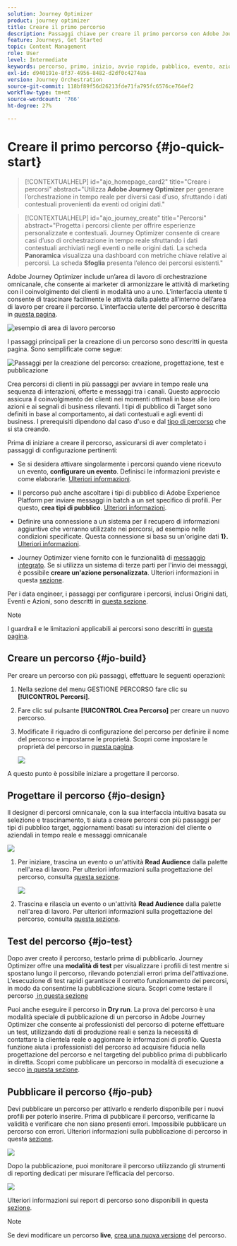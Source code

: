 ```yaml
---
solution: Journey Optimizer
product: journey optimizer
title: Creare il primo percorso
description: Passaggi chiave per creare il primo percorso con Adobe Journey Optimizer
feature: Journeys, Get Started
topic: Content Management
role: User
level: Intermediate
keywords: percorso, primo, inizio, avvio rapido, pubblico, evento, azione
exl-id: d940191e-8f37-4956-8482-d2df0c4274aa
version: Journey Orchestration
source-git-commit: 118bf89f56d26213fde71fa795fc6576ce764ef2
workflow-type: tm+mt
source-wordcount: '766'
ht-degree: 27%

---
```


# Creare il primo percorso {#jo-quick-start}

>[!CONTEXTUALHELP]
>id="ajo_homepage_card2"
>title="Creare i percorsi"
>abstract="Utilizza **Adobe Journey Optimizer** per generare l’orchestrazione in tempo reale per diversi casi d’uso, sfruttando i dati contestuali provenienti da eventi od origini dati."

>[!CONTEXTUALHELP]
>id="ajo_journey_create"
>title="Percorsi"
>abstract="Progetta i percorsi cliente per offrire esperienze personalizzate e contestuali. Journey Optimizer consente di creare casi d’uso di orchestrazione in tempo reale sfruttando i dati contestuali archiviati negli eventi o nelle origini dati. La scheda **Panoramica** visualizza una dashboard con metriche chiave relative ai percorsi. La scheda **Sfoglia** presenta l’elenco dei percorsi esistenti."

Adobe Journey Optimizer include un’area di lavoro di orchestrazione omnicanale, che consente ai marketer di armonizzare le attività di marketing con il coinvolgimento dei clienti in modalità uno a uno. L’interfaccia utente ti consente di trascinare facilmente le attività dalla palette all’interno dell’area di lavoro per creare il percorso. L&#39;interfaccia utente del percorso è descritta in [questa pagina](journey-ui.md).

![esempio di area di lavoro percorso](assets/journey38.png)

I passaggi principali per la creazione di un percorso sono descritti in questa pagina. Sono semplificate come segue:

![Passaggi per la creazione del percorso: creazione, progettazione, test e pubblicazione](assets/journey-creation-process.png)


Crea percorsi di clienti in più passaggi per avviare in tempo reale una sequenza di interazioni, offerte e messaggi tra i canali. Questo approccio assicura il coinvolgimento dei clienti nei momenti ottimali in base alle loro azioni e ai segnali di business rilevanti. I tipi di pubblico di Target sono definiti in base al comportamento, ai dati contestuali e agli eventi di business. I prerequisiti dipendono dal caso d&#39;uso e dal [tipo di percorso](entry-management.md#types-of-journeys) che si sta creando.

Prima di iniziare a creare il percorso, assicurarsi di aver completato i passaggi di configurazione pertinenti:

* Se si desidera attivare singolarmente i percorsi quando viene ricevuto un evento, **configurare un evento**. Definisci le informazioni previste e come elaborarle. [Ulteriori informazioni](../event/about-events.md).

<!--   ![](assets/jo-event7bis.png)  -->

* Il percorso può anche ascoltare i tipi di pubblico di Adobe Experience Platform per inviare messaggi in batch a un set specifico di profili. Per questo, **crea tipi di pubblico**. [Ulteriori informazioni](../audience/about-audiences.md).

<!--   ![](assets/segment2.png)  -->

* Definire una connessione a un sistema per il recupero di informazioni aggiuntive che verranno utilizzate nei percorsi, ad esempio nelle condizioni specificate. Questa connessione si basa su un&#39;origine dati **1&rbrace;.** [Ulteriori informazioni](../datasource/about-data-sources.md).

<!--   ![](assets/jo-datasource.png)  -->

* Journey Optimizer viene fornito con le funzionalità di [messaggio integrato](../building-journeys/journeys-message.md). Se si utilizza un sistema di terze parti per l&#39;invio dei messaggi, è possibile **creare un&#39;azione personalizzata**. Ulteriori informazioni in questa [sezione](../action/action.md).

<!--    ![](assets/custom2.png)  -->


Per i data engineer, i passaggi per configurare i percorsi, inclusi Origini dati, Eventi e Azioni, sono descritti in [questa sezione](../configuration/about-data-sources-events-actions.md).


>[!NOTE]
>
>I guardrail e le limitazioni applicabili ai percorsi sono descritti in [questa pagina](../start/guardrails.md).

## Creare un percorso {#jo-build}

Per creare un percorso con più passaggi, effettuare le seguenti operazioni:

1. Nella sezione del menu GESTIONE PERCORSO fare clic su **[!UICONTROL Percorsi]**.

1. Fare clic sul pulsante **[!UICONTROL Crea Percorso]** per creare un nuovo percorso.

1. Modificate il riquadro di configurazione del percorso per definire il nome del percorso e impostarne le proprietà. Scopri come impostare le proprietà del percorso in [questa pagina](journey-properties.md).

   ![](assets/jo-properties.png)

A questo punto è possibile iniziare a progettare il percorso.

## Progettare il percorso {#jo-design}

Il designer di percorsi omnicanale, con la sua interfaccia intuitiva basata su selezione e trascinamento, ti aiuta a creare percorsi con più passaggi per tipi di pubblico target, aggiornamenti basati su interazioni del cliente o aziendali in tempo reale e messaggi omnicanale

![](assets/journey38.png)

1. Per iniziare, trascina un evento o un&#39;attività **Read Audience** dalla palette nell&#39;area di lavoro. Per ulteriori informazioni sulla progettazione del percorso, consulta [questa sezione](using-the-journey-designer.md).

   ![](assets/read-segment.png)

1. Trascina e rilascia un evento o un&#39;attività **Read Audience** dalla palette nell&#39;area di lavoro. Per ulteriori informazioni sulla progettazione del percorso, consulta [questa sezione](using-the-journey-designer.md).

## Test del percorso {#jo-test}

Dopo aver creato il percorso, testarlo prima di pubblicarlo. Journey Optimizer offre una **modalità di test** per visualizzare i profili di test mentre si spostano lungo il percorso, rilevando potenziali errori prima dell&#39;attivazione. L’esecuzione di test rapidi garantisce il corretto funzionamento dei percorsi, in modo da consentirne la pubblicazione sicura. Scopri come testare il percorso [&#x200B; in questa sezione](testing-the-journey.md)

Puoi anche eseguire il percorso in **Dry run**. La prova del percorso è una modalità speciale di pubblicazione di un percorso in Adobe Journey Optimizer che consente ai professionisti del percorso di poterne effettuare un test, utilizzando dati di produzione reali e senza la necessità di contattare la clientela reale o aggiornare le informazioni di profilo. Questa funzione aiuta i professionisti del percorso ad acquisire fiducia nella progettazione del percorso e nel targeting del pubblico prima di pubblicarlo in diretta. Scopri come pubblicare un percorso in modalità di esecuzione a secco [in questa sezione](journey-dry-run.md).

## Pubblicare il percorso {#jo-pub}

Devi pubblicare un percorso per attivarlo e renderlo disponibile per i nuovi profili per poterlo inserire. Prima di pubblicare il percorso, verificarne la validità e verificare che non siano presenti errori. Impossibile pubblicare un percorso con errori. Ulteriori informazioni sulla pubblicazione di percorso in questa [sezione](publishing-the-journey.md).

![](assets/jo-journeyuc2_32bis.png)

Dopo la pubblicazione, puoi monitorare il percorso utilizzando gli strumenti di reporting dedicati per misurare l’efficacia del percorso.

![](assets/jo-dynamic_report_journey_12.png)

Ulteriori informazioni sui report di percorso sono disponibili in questa [sezione](../reports/live-report.md).

>[!NOTE]
>
>Se devi modificare un percorso **live**, [crea una nuova versione](journey-ui.md#journey-versions) del percorso.
